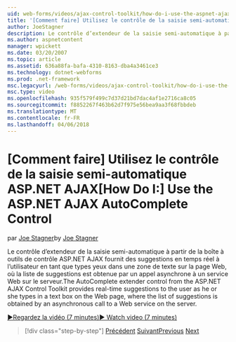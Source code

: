 ```yaml
---
uid: web-forms/videos/ajax-control-toolkit/how-do-i-use-the-aspnet-ajax-autocomplete-control
title: '[Comment faire] Utilisez le contrôle de la saisie semi-automatique ASP.NET AJAX | Documents Microsoft'
author: JoeStagner
description: Le contrôle d’extendeur de la saisie semi-automatique à partir de la boîte à outils de contrôle ASP.NET AJAX fournit des suggestions en temps réel à l’utilisateur en tant que types yeux dans une zone de texte sur la nous...
ms.author: aspnetcontent
manager: wpickett
ms.date: 03/20/2007
ms.topic: article
ms.assetid: 636a88fa-bafa-4310-8163-dba4a3461ce3
ms.technology: dotnet-webforms
ms.prod: .net-framework
msc.legacyurl: /web-forms/videos/ajax-control-toolkit/how-do-i-use-the-aspnet-ajax-autocomplete-control
msc.type: video
ms.openlocfilehash: 935f579f499c7d37d21bd7dac4af1e2716ca8c05
ms.sourcegitcommit: f8852267f463b62d7f975e56bea9aa3f68fbbdeb
ms.translationtype: MT
ms.contentlocale: fr-FR
ms.lasthandoff: 04/06/2018
---
```

<a name="how-do-i-use-the-aspnet-ajax-autocomplete-control"></a><span data-ttu-id="e93b6-103">[Comment faire] Utilisez le contrôle de la saisie semi-automatique ASP.NET AJAX</span><span class="sxs-lookup"><span data-stu-id="e93b6-103">[How Do I:] Use the ASP.NET AJAX AutoComplete Control</span></span>
====================
<span data-ttu-id="e93b6-104">par [Joe Stagner](https://github.com/JoeStagner)</span><span class="sxs-lookup"><span data-stu-id="e93b6-104">by [Joe Stagner](https://github.com/JoeStagner)</span></span>

<span data-ttu-id="e93b6-105">Le contrôle d’extendeur de la saisie semi-automatique à partir de la boîte à outils de contrôle ASP.NET AJAX fournit des suggestions en temps réel à l’utilisateur en tant que types yeux dans une zone de texte sur la page Web, où la liste de suggestions est obtenue par un appel asynchrone à un service Web sur le serveur.</span><span class="sxs-lookup"><span data-stu-id="e93b6-105">The AutoComplete extender control from the ASP.NET AJAX Control Toolkit provides real-time suggestions to the user as he or she types in a text box on the Web page, where the list of suggestions is obtained by an asynchronous call to a Web service on the server.</span></span>

[<span data-ttu-id="e93b6-106">&#9654;Regardez la vidéo (7 minutes)</span><span class="sxs-lookup"><span data-stu-id="e93b6-106">&#9654; Watch video (7 minutes)</span></span>](https://channel9.msdn.com/Blogs/ASP-NET-Site-Videos/how-do-i-use-the-aspnet-ajax-autocomplete-control)

> [!div class="step-by-step"]
> <span data-ttu-id="e93b6-107">[Précédent](how-do-i-use-the-aspnet-ajax-slider-control.md)
> [Suivant](how-do-i-configure-the-aspnet-ajax-calendar-control.md)</span><span class="sxs-lookup"><span data-stu-id="e93b6-107">[Previous](how-do-i-use-the-aspnet-ajax-slider-control.md)
[Next](how-do-i-configure-the-aspnet-ajax-calendar-control.md)</span></span>
